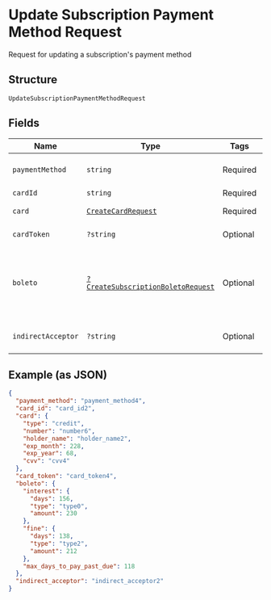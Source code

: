 
# Update Subscription Payment Method Request

Request for updating a subscription's payment method

## Structure

`UpdateSubscriptionPaymentMethodRequest`

## Fields

| Name | Type | Tags | Description | Getter | Setter |
|  --- | --- | --- | --- | --- | --- |
| `paymentMethod` | `string` | Required | The new payment method | getPaymentMethod(): string | setPaymentMethod(string paymentMethod): void |
| `cardId` | `string` | Required | Card id | getCardId(): string | setCardId(string cardId): void |
| `card` | [`CreateCardRequest`](../../doc/models/create-card-request.md) | Required | Card data | getCard(): CreateCardRequest | setCard(CreateCardRequest card): void |
| `cardToken` | `?string` | Optional | The Card Token | getCardToken(): ?string | setCardToken(?string cardToken): void |
| `boleto` | [`?CreateSubscriptionBoletoRequest`](../../doc/models/create-subscription-boleto-request.md) | Optional | Information about fines and interest on the "boleto" used from payment | getBoleto(): ?CreateSubscriptionBoletoRequest | setBoleto(?CreateSubscriptionBoletoRequest boleto): void |
| `indirectAcceptor` | `?string` | Optional | Business model identifier | getIndirectAcceptor(): ?string | setIndirectAcceptor(?string indirectAcceptor): void |

## Example (as JSON)

```json
{
  "payment_method": "payment_method4",
  "card_id": "card_id2",
  "card": {
    "type": "credit",
    "number": "number6",
    "holder_name": "holder_name2",
    "exp_month": 228,
    "exp_year": 68,
    "cvv": "cvv4"
  },
  "card_token": "card_token4",
  "boleto": {
    "interest": {
      "days": 156,
      "type": "type0",
      "amount": 230
    },
    "fine": {
      "days": 138,
      "type": "type2",
      "amount": 212
    },
    "max_days_to_pay_past_due": 118
  },
  "indirect_acceptor": "indirect_acceptor2"
}
```

